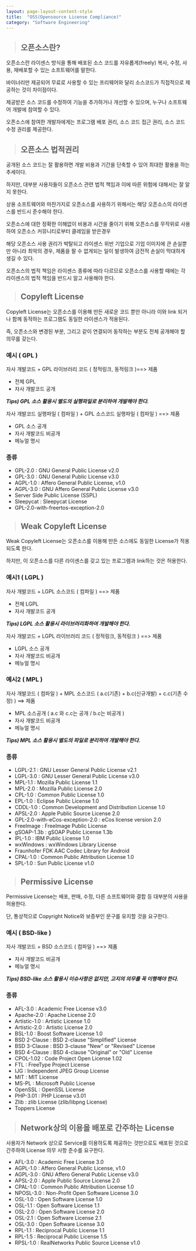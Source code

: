 ```yaml
---
layout: page-layout-content-style
title:  "OSS(Opensource License Compliance)"
category: "Software Engineering"
---
```


> ## 오픈소스란?

오픈소스란 라이센스 방식을 통해 배포된 소스 코드를 자유롭게(freely) 복사, 수정, 사용, 재배포할 수 있는 소프트웨어를 말한다.

바이너리만 제공되어 무료로 사용할 수 있는 프리웨어와 달리 소스코드가 직접적으로 제공하는 것이 차이점이다.

제공받은 소스 코드를 수정하여 기능을 추가하거나 개선할 수 있으며, 누구나 소프트웨어 개발에 참여할 수 있다.

오픈소스에 참여한 개발자에게는 프로그램 배포 권리, 소스 코드 접근 권리, 소스 코드 수정 권리를 제공한다.

> ## 오픈소스 법적권리

공개된 소스 코드는 잘 활용하면 개발 비용과 기간을 단축할 수 있어 최대한 활용을 하는 추세이다.

하지만, 대부분 사용자들이 오픈소스 관련 법적 책임과 이에 따른 위험에 대해서는 잘 알지 못한다. 

상용 소프트웨어와 마찬가지로 오픈소스를 사용하기 위해서는 해당 오픈소스의 라이센스를 반드시 준수해야 한다.

오픈소스에 대한 정확한 이해없이 비용과 시간을 줄이기 위해 오픈소스를 무작위로 사용하여 오픈소스 커뮤니티로부터 클레임을 받은경우 

해당 오픈소스 사용 권리가 박탈되고 라이센스 위반 기업으로 기업 이미지에 큰 손실뿐만 아니라 최악의 경우, 제품을 팔 수 없게되는 일이 발생하여 금전적 손실이 막대하게 생길 수 있다.

오픈소스의 법적 책임은 라이센스 종류에 따라 다르므로 오픈소스를 사용할 때에는 각 라이센스의 법적 책임을 반드시 알고 사용해야 한다.

> ## Copyleft License

Copyleft License는 오픈소스를 이용해 만든 새로운 코드 뿐만 아니라 이와 link 되거나 함께 동작하는 프로그램도 동일한 라이센스가 적용된다. 

즉, 오픈소스와 변경된 부분, 그리고 같이 연결되어 동작하는 부분도 전체 공개해야 할 의무를 갖는다. 

### 예시 ( GPL )

자사 개발코드 + GPL 라이브러리 코드 ( 정적링크, 동적링크 )==> 제품
* 전체 GPL
* 자사 개발코드 공개

***Tips) GPL 소스 활용시 별도의 실행파일로 분리하여 개발해야 한다.***

자사 개발코드 실행파일 ( 컴파일 ) + GPL 소스코드 실행파일 ( 컴파일 ) ==> 제품
* GPL 소스 공개
* 자사 개발코드 비공개
* 메뉴얼 명시

### 종류

* GPL-2.0 : GNU General Public License v2.0
* GPL-3.0 : GNU General Public License v3.0
* AGPL-1.0 : Affero General Public License, v1.0
* AGPL-3.0 : GNU Affero General Public License v3.0
* Server Side Public License (SSPL)
* Sleepycat : Sleepycat License
* GPL-2.0-with-freertos-exception-2.0

> ## Weak Copyleft License

Weak Copyleft License는 오픈소스를 이용해 만든 소스에도 동일한 License가 적용되도록 한다. 

하지만, 이 오픈소스를 다른 라이센스를 갖고 있는 프로그램과 link하는 것은 허용한다.

### 예시1 ( LGPL )

자사 개발코드 + LGPL 소스코드 ( 컴파일 ) ==> 제품
* 전체 LGPL
* 자사 개발코드 공개

***Tips) LGPL 소스 활용시 라이브러리화하여 개발해야 한다.***

자사 개발코드 + LGPL 라이브러리 코드 ( 정적링크, 동적링크 ) ==> 제품
* LGPL 소스 공개
* 자사 개발코드 비공개
* 메뉴얼 명시


### 예시2 ( MPL )

자사 개발코드 ( 컴파일 ) + MPL 소스코드 ( a.c(기존) + b.c(신규개발) + c.c(기존 수정) ) ==> 제품
* MPL 소스공개 ( a.c 와 c.c는 공개 / b.c는 비공개 )
* 자사 개발코드 비공개
* 메뉴얼 명시

***Tips) MPL 소스 활용시 별도의 파일로 분리하여 개발해야 한다.***

### 종류
* LGPL-2.1 : GNU Lesser General Public License v2.1
* LGPL-3.0 : GNU Lesser General Public License v3.0
* MPL-1.1 : Mozilla Public License 1.1
* MPL-2.0 : Mozilla Public License 2.0
* CPL-1.0 : Common Public License 1.0
* EPL-1.0 : Eclipse Public License 1.0
* CDDL-1.0 : Common Development and Distribution License 1.0
* APSL-2.0 : Apple Public Source License 2.0
* GPL-2.0-with-eCos-exception-2.0 : eCos license version 2.0
* FreeImage : FreeImage Public License
* gSOAP-1.3b : gSOAP Public License 1.3b
* IPL-1.0 : IBM Public License 1.0
* wxWindows : wxWindows Library License
* Fraunhofer FDK AAC Codec Library for Android
* CPAL-1.0 : Common Public Attribution License 1.0
* SPL-1.0 : Sun Public License v1.0

> ## Permissive License

Permissive License는 배포, 판매, 수정, 다른 소프트웨어와 결합 등 대부분의 사용을 허용한다.

단, 통상적으로 Copyright Notice와 보증부인 문구를 유지할 것을 요구한다.

### 예시 ( BSD-like )

자사 개발코드 + BSD 소스코드 ( 컴파일 ) ==> 제품
* 자사 개발코드 비공개
* 메뉴얼 명시

***Tips) BSD-like 소스 활용시 이슈사항은 없지만, 고지의 의무를 꼭 이행해야 한다.***

### 종류
* AFL-3.0 : Academic Free License v3.0
* Apache-2.0 : Apache License 2.0
* Artistic-1.0 : Artistic License 1.0
* Artistic-2.0 : Artistic License 2.0
* BSL-1.0 : Boost Software License 1.0
* BSD 2-Clause : BSD 2-clause "Simplified" License
* BSD 3-Clause : BSD 3-clause "New" or "Revised" License
* BSD 4-Clause : BSD 4-clause "Original" or "Old" License
* CPOL-1.02 : Code Project Open License 1.02
* FTL : FreeType Project License
* IJG : Independent JPEG Group License
* MIT : MIT License
* MS-PL : Microsoft Public License
* OpenSSL : OpenSSL License
* PHP-3.01 : PHP License v3.01
* Zlib : zlib License (zlib/libpng License)
* Toppers License

> ## Network상의 이용을 배포로 간주하는 License

사용자가 Network 상으로 Service를 이용하도록 제공하는 것만으로도 배포된 것으로 간주하여 License 의무 사항 준수를 요구한다.

* AFL-3.0 : Academic Free License 3.0
* AGPL-1.0 : Affero General Public License, v1.0
* AGPL-3.0 : GNU Affero General Public License v3.0
* APSL-2.0 : Apple Public Source License 2.0
* CPAL-1.0 : Common Public Attribution License 1.0
* NPOSL-3.0 : Non-Profit Open Software License 3.0
* OSL-1.0 : Open Software License 1.0
* OSL-1.1 : Open Software License 1.1
* OSL-2.0 : Open Software License 2.0
* OSL-2.1 : Open Software License 2.1
* OSL-3.0 : Open Software License 3.0
* RPL-1.1 : Reciprocal Public License 1.1
* RPL-1.5 : Reciprocal Public License 1.5
* RPSL-1.0 : RealNetworks Public Source License v1.0
